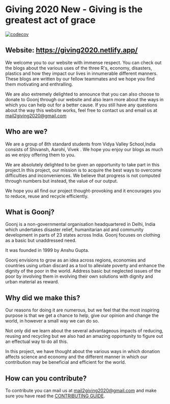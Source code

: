 # Giving 2020 New - Giving is the greatest act of grace
[![codecov](https://codecov.io/gh/Giving-2020/site/branch/master/graph/badge.svg?token=S24V1ZJ68H)](https://codecov.io/gh/Giving-2020/site)
## Website: https://giving2020.netlify.app/

We welcome you to our website with immense respect. You can check out the blogs about the various uses of the three R's, economy, disasters, plastics and how they impact our lives in innumerable different manners. These blogs are written by our fellow teammates and we hope you find them motivating and enthralling.

We are also extremely delighted to announce that you can also choose to donate to Goonj through our website and also learn more about the ways in which you can help out for a better cause. If you still have any questions about the way this website works, feel free to contact us and email us at [mail2giving2020@gmail.com](mail2giving2020@gmail.com)


## Who are we?
We are a group of 8th standard students from Vidya Valley School,India consists of Shivansh, Aarohi, Vivek . We hope you enjoy our blogs as much as we enjoy offering them to you.

We are absolutely delighted to be given an opportunity to take part in this project.In this project, our mission is to acquire the best ways to overcome difficulties and inconveniences. We believe that progress is not computed through numbers but instead, the value of our output.

We hope you all find our project thought-provoking and it encourages you to reduce, reuse and recycle efficiently.


## What is Goonj?
Goonj is a non-governmental organisation headquartered in Delhi, India which undertakes disaster relief, humanitarian aid and community development in parts of 23 states across India. Goonj focuses on clothing as a basic but unaddressed need.

It was founded in 1999 by Anshu Gupta.

Goonj envisions to grow as an idea across regions, economies and countries using urban discard as a tool to alleviate poverty and enhance the dignity of the poor in the world. Address basic but neglected issues of the poor by involving them in evolving their own solutions with dignity and urban material as reward.


## Why did we make this?
Our reasons for doing it are numerous, but we feel that the most inspiring purpose is that we get a chance to help, give our opinion and change the world, in however a small way we can do so.

Not only did we learn about the several advantageous impacts of reducing, reusing and recycling but we also had an amazing opportunity to figure out an effectual way to do all this.

In this project, we have thought about the various ways in which donation affects science and economy and the different manner in which our contribution may be beneficial and efficient for the world.


## How can you contribute?
To contribute you can mail us at [mail2giving2020@gmail.com](mail2giving2020@gmail.com) and make sure you have read the [CONTRIBUTING GUIDE](https://github.com/Giving-2020/site/blob/master/CONTRIBUTING.md).
